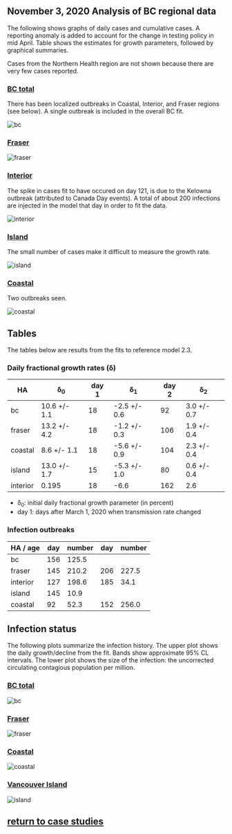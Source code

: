 ## November 3, 2020 Analysis of BC regional data

The following shows graphs of daily cases and cumulative cases.
A reporting anomaly is added to account for the change in testing policy in mid April.
Table shows the estimates for growth parameters, followed by graphical summaries.

Cases from the Northern Health region are
not shown because there are very few cases reported.

### [BC total](img/bc_2_3_1103.pdf)

There has been localized outbreaks in Coastal, Interior, and Fraser regions (see below). A single outbreak is
included in the overall BC fit.

![bc](img/bc_2_3_1103.png)

### [Fraser](img/fraser_2_3_1103.pdf)

![fraser](img/fraser_2_3_1103.png)

### [Interior](img/interior_2_3_1103.pdf)

The spike in cases fit to have occured on day 121, is due to the Kelowna outbreak (attributed to Canada Day events).
A total of about 200 infections are injected in the model that day in order to fit the data.

![interior](img/interior_2_3_1103.png)

### [Island](img/island_2_3_1103.pdf)

The small number of cases make it difficult to measure the growth rate.

![island](img/island_2_3_1103.png)

### [Coastal](img/coastal_2_3_1103.pdf)

Two outbreaks seen.

![coastal](img/coastal_2_3_1103.png)

## Tables

The tables below are results from the fits to reference model 2.3.

### Daily fractional growth rates (&delta;)

HA| &delta;<sub>0</sub> | day 1 | &delta;<sub>1</sub> | day 2 | &delta;<sub>2</sub>
---|---|---|---|---|---
bc|10.6 +/- 1.1|18|-2.5 +/- 0.6|92|3.0 +/- 0.7|180|0.2 +/- 0.4|216|4.8 +/- 0.4
fraser|13.2 +/- 4.2|18|-1.2 +/- 0.3|106|1.9 +/- 0.4|185|0.3 +/- 0.6|211|5.5 +/- 0.3
coastal|8.6 +/- 1.1|18|-5.6 +/- 0.9|104|2.3 +/- 0.4|190|-0.9 +/- 0.3|224|3.9 +/- 0.9
island|13.0 +/- 1.7|15|-5.3 +/- 1.0|80|0.6 +/- 0.4
interior|0.195|18|-6.6|162|2.6

* &delta;<sub>0</sub>: initial daily fractional growth parameter (in percent)
* day 1: days after March 1, 2020 when transmission rate changed

### Infection outbreaks

HA / age | day | number  | day | number  
---|---|---|---|---
bc|156|125.5
fraser|145|210.2|206|227.5
interior|127|198.6|185|34.1
island|145|10.9
coastal|92|52.3|152|256.0

## Infection status

The following plots summarize the infection history.
The upper plot shows the daily growth/decline from the fit. Bands show approximate 95% CL intervals.
The lower plot shows the size of the infection: the uncorrected circulating contagious population per
million.

### [BC total](img/bc-summary.pdf)

![bc](img/bc-summary.png)

### [Fraser](img/fraser-summary.pdf)

![fraser](img/fraser-summary.png)

### [Coastal](img/coastal-summary.pdf)

![coastal](img/coastal-summary.png)

### [Vancouver Island](img/island-summary.pdf)

![island](img/island-summary.png)


## [return to case studies](../index.md)

